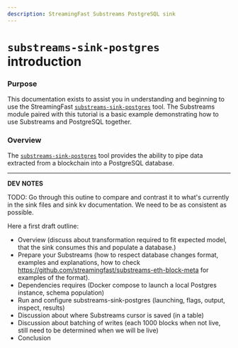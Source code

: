 ```yaml
---
description: StreamingFast Substreams PostgreSQL sink
---
```


# `substreams-sink-postgres` introduction

### Purpose

This documentation exists to assist you in understanding and beginning to use the StreamingFast [`substreams-sink-postgres`](https://github.com/streamingfast/substreams-sink-postgres) tool. The Substreams module paired with this tutorial is a basic example demonstrating how to use Substreams and PostgreSQL together.

### Overview

The [`substreams-sink-postgres`](https://github.com/streamingfast/substreams-sink-postgres) tool provides the ability to pipe data extracted from a blockchain into a PostgreSQL database.

---

<b>DEV NOTES</b>

TODO: Go through this outine to compare and contrast it to what's currently in the sink files and sink kv documentation. We need to be as consistent as possible.

Here a first draft outline:

- Overview (discuss about transformation required to fit expected model, that the sink consumes this and populate a database.)
- Prepare your Substreams (how to respect database changes format, examples and explanations, how to check https://github.com/streamingfast/substreams-eth-block-meta for examples of the format).
- Dependencies requires (Docker compose to launch a local Postgres instance, schema population)
- Run and configure substreams-sink-postgres (launching, flags, output, inspect, results)
- Discussion about where Substreams cursor is saved (in a table)
- Discussion about batching of writes (each 1000 blocks when not live, still need to be determined when we will be live)
- Conclusion
